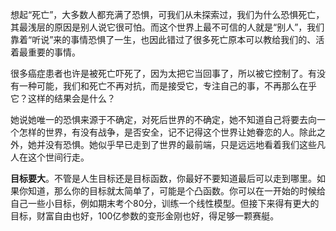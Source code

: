 想起“死亡”，大多数人都充满了恐惧，可我们从未探索过，我们为什么恐惧死亡，其最浅层的原因是别人说它很可怕。而这个世界上最不可信的人就是“别人”，我们靠着“听说”来的事情恐惧了一生，也因此错过了很多死亡原本可以教给我们的、活着最重要的事情。

很多癌症患者也许是被死亡吓死了，因为太把它当回事了，所以被它控制了。有没有一种可能，我们和死亡不再对抗，而是接受它，专注自己的事，不再那么在乎它？这样的结果会是什么？

她说她唯一的恐惧来源于不确定，对死后世界的不确定，她不知道自己将要去向一个怎样的世界，有没有战争，是否安全，记不记得这个世界让她眷恋的人。除此之外，她并没有恐惧。她似乎早已走到了世界的最前端，只是远远地看着我们这些凡人在这个世间行走。

**目标要大**。不管是人生目标还是目标函数，你最好不要知道最后可以走到哪里。如果你知道，那么你的目标就太简单了，可能是个凸函数。你可以在一开始的时候给自己一些小目标，例如期末考个80分，训练一个线性模型。但接下来得有更大的目标，财富自由也好，100亿参数的变形金刚也好，得足够一颗赛艇。